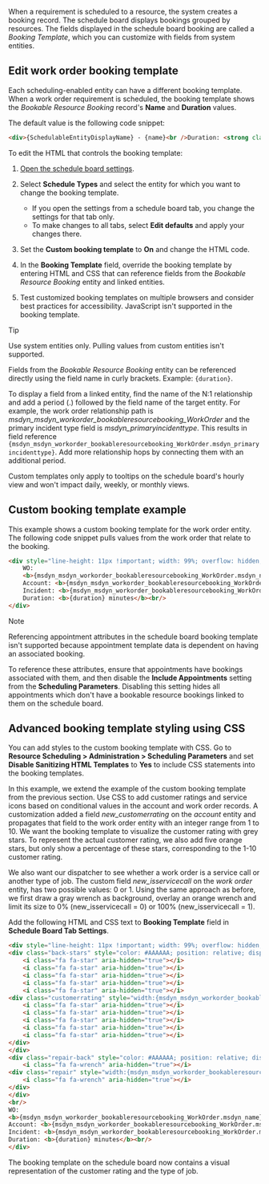 
When a requirement is scheduled to a resource, the system creates a booking record. The schedule board displays bookings grouped by resources. The fields displayed in the schedule board booking are called a *Booking Template*, which you can customize with fields from system entities.

## Edit work order booking template

Each scheduling-enabled entity can have a different booking template. When a work order requirement is scheduled, the booking template shows the *Bookable Resource Booking* record's **Name** and **Duration** values.

The default value is the following code snippet:

```HTML
<div>{SchedulableEntityDisplayName} - {name}<br />Duration: <strong class="bold">{duration}</strong></div>
```

To edit the HTML that controls the booking template:

1. [Open the schedule board settings](../../field-service/schedule-board-tab-settings#board-settings).

1. Select **Schedule Types** and select the entity for which you want to change the booking template.
   - If you open the settings from a schedule board tab, you change the settings for that tab only.
   - To make changes to all tabs, select **Edit defaults** and apply your changes there. 

1. Set the **Custom booking template** to **On** and change the HTML code.

1. In the **Booking Template** field, override the booking template by entering HTML and CSS that can reference fields from the *Bookable Resource Booking* entity and linked entities.

1. Test customized booking templates on multiple browsers and consider best practices for accessibility. JavaScript isn't supported in the booking template.

> [!TIP]
> Use system entities only. Pulling values from custom entities isn't supported.
>
> Fields from the *Bookable Resource Booking* entity can be referenced directly using the field name in curly brackets. Example: `{duration}`.
>
> To display a field from a linked entity, find the name of the N:1 relationship and add a period (.) followed by the field name of the target entity. For example, the work order relationship path is *msdyn_msdyn_workorder_bookableresourcebooking_WorkOrder* and the primary incident type field is *msdyn_primaryincidenttype*. This results in field reference `{msdyn_msdyn_workorder_bookableresourcebooking_WorkOrder.msdyn_primaryincidenttype}`. Add more relationship hops by connecting them with an additional period.
>
> Custom templates only apply to tooltips on the schedule board's hourly view and won't impact daily, weekly, or monthly views. 

## Custom booking template example

This example shows a custom booking template for the work order entity. The following code snippet pulls values from the work order that relate to the booking.

```HTML
<div style="line-height: 11px !important; width: 99%; overflow: hidden; display: block; text-overflow: ellipsis;">
    WO: 
    <b>{msdyn_msdyn_workorder_bookableresourcebooking_WorkOrder.msdyn_name}</b><br/>
    Account: <b>{msdyn_msdyn_workorder_bookableresourcebooking_WorkOrder.msdyn_account_msdyn_workorder_ServiceAccount.name}</b><br/>
    Incident: <b>{msdyn_msdyn_workorder_bookableresourcebooking_WorkOrder.msdyn_primaryincidenttype}</b><br/>
    Duration: <b>{duration} minutes</b><br/>
</div>
```

> [!NOTE]
> Referencing appointment attributes in the schedule board booking template isn't supported because appointment template data is dependent on having an associated booking.
>
> To reference these attributes, ensure that appointments have bookings associated with them, and then disable the **Include Appointments** setting from the **Scheduling Parameters**. Disabling this setting hides all appointments which don't have a bookable resource bookings linked to them on the schedule board.

## Advanced booking template styling using CSS

You can add styles to the custom booking template with CSS. Go to **Resource Scheduling > Administration > Scheduling Parameters** and set **Disable Sanitizing HTML Templates** to **Yes** to include CSS statements into the booking templates.

In this example, we extend the example of the custom booking template from the previous section. Use CSS to add customer ratings and service icons based on conditional values in the account and work order records.
A customization added a field *new_customerrating* on the *account* entity and propagates that field to the work order entity with an integer range from 1 to 10.
We want the booking template to visualize the customer rating with grey stars. To represent the actual customer rating, we also add five orange stars, but only show a percentage of these stars, corresponding to the 1-10 customer rating.

We also want our dispatcher to see whether a work order is a service call or another type of job. The custom field *new_isservicecall* on the *work order* entity, has two possible values: 0 or 1. Using the same approach as before, we first draw a gray wrench as background, overlay an orange wrench and limit its size to 0% (new_isservicecall = 0) or 100% (new_isservicecall = 1).

Add the following HTML and CSS text to **Booking Template** field in **Schedule Board Tab Settings**.

```HTML
<div style="line-height: 11px !important; width: 99%; overflow: hidden; display: block; text-overflow: ellipsis;">
<div class="back-stars" style="color: #AAAAAA; position: relative; display:inline-block;">
    <i class="fa fa-star" aria-hidden="true"></i>
    <i class="fa fa-star" aria-hidden="true"></i>
    <i class="fa fa-star" aria-hidden="true"></i>
    <i class="fa fa-star" aria-hidden="true"></i>
    <i class="fa fa-star" aria-hidden="true"></i>
<div class="customerrating" style="width:{msdyn_msdyn_workorder_bookableresourcebooking_WorkOrder.msdyn_account_msdyn_workorder_ServiceAccount.new_customerrating}0%; color: #FFBC0B; position: absolute; top: 0; left:0; overflow: hidden; display:-webkit-box">
    <i class="fa fa-star" aria-hidden="true"></i>
    <i class="fa fa-star" aria-hidden="true"></i>
    <i class="fa fa-star" aria-hidden="true"></i>
    <i class="fa fa-star" aria-hidden="true"></i>
    <i class="fa fa-star" aria-hidden="true"></i>
</div>
</div>
<div class="repair-back" style="color: #AAAAAA; position: relative; display:inline-block; padding-left:10px; vertical-align:text-top;">
    <i class="fa fa-wrench" aria-hidden="true"></i>
<div class="repair" style="width:{msdyn_msdyn_workorder_bookableresourcebooking_WorkOrder.new_isservicecall}00%; color: #FFBC0B; position: absolute; top: 0; left:0; padding-left:10px; overflow: hidden; display:-webkit-box">
    <i class="fa fa-wrench" aria-hidden="true"></i>
</div>
</div>
<br/>
WO:
<b>{msdyn_msdyn_workorder_bookableresourcebooking_WorkOrder.msdyn_name}</b><br/>
Account: <b>{msdyn_msdyn_workorder_bookableresourcebooking_WorkOrder.msdyn_account_msdyn_workorder_ServiceAccount.name}</b><br/>
Incident: <b>{msdyn_msdyn_workorder_bookableresourcebooking_WorkOrder.msdyn_primaryincidenttype}</b><br/>
Duration: <b>{duration} minutes</b><br/>
</div>
```

The booking template on the schedule board now contains a visual representation of the customer rating and the type of job.
